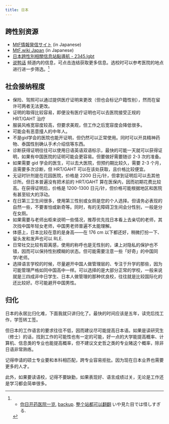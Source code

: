 ```yaml
---
title: 日本
---
```


## 跨性别资源

- [MtF情報発信サイト](https://joseika.com/) (in Japanese)
- [MtF.wiki Japan](https://mtf.wiki/ja/docs/) (in Japanese)
- [日本跨性別相關信息站點導航 - 2345.lgbt](https://2345.lgbt/ja/)
- [说鸭话](https://t.me/drukbugchannel/80) 频道内的信息，可点击连结获取更多信息。选校时可以参考医院的地点进行进一步筛选。[^1]

## 社会接纳程度

- 保险、驾照可以通过提供医疗证明来更改（但也会标记户籍性别），然而在留许可两者无法更改。
- 证明的取得比较容易，即便没有医疗证明也可以去医院接受正规的 HRT/GAHT 治疗
- 服装风格宽容度较高，但要求美观，但工作之后宽容度会降低很多。
- 可能会有恶意撞人的中年人。
- 不是gid学会的医院也能开证明，但仍然可以正常使用。同时可以开具精神药物、泰国性别确认手术介绍信等东西。
- 诊断获得证明往往可以使用日语英语双语标示，最快的可能一天就可以获得证明，如果有中国医院的证明可能会更容易。但要做好需要随诊 2-3 次的准备。
- 如果需要 gid 学会的医生，可以去大医院，但预约期比较久，需要 2-3 个月，且需要多次诊断，但 HRT/GAHT 可以在该处获取，且价格比较便宜。
- 无证时针剂是在花园医院，价格是 2200 日元/针，但拿到证明后可以去其他诊所。但日本普遍没有把术前的 HRT/GAHT 算在医保内，因而初期花费比较高。在获得证明后，价格是 1200-1300 日元/针，但价格可能根据地区和医院有甚至较大的浮动。
- 在日第三卫生间很多，使用第三性别或女厕是您的个人选择。但请务必表现的自然一些，不要害怕或新奇等。同时，有的无障碍卫生间会分性别，一般是分在女厕。
- 如果需要与老师出柜来说明一些情况，推荐优先找日本看上去亲切的老师，其次找中国年轻女老师，中国男老师普遍不太能理解。
- 体感上，日本比较在意的是身高——在 176 cm 以下都还好，稍微打扮一下、留头发和发声也可以 RLE.
- 日常社交比较有距离感，使用的称呼也是无性别的，课上对隐私的保护也不错，因而可以保持性别模糊的状态。但可能需要注意一些「好奇」的中国同学/老师。
- 选择语言学校的时候，尽量避开中国人做管理层的、专注于升学的那些，因为可能管理严格如同中国高中一样。可以选择的是大部分正常的学校，一般来说就是三四成非中日学生、日本人做管理的那种优良校，往往就是比较国际化的还比较好。尽可能避开中国男性。

## 归化

日本的永居比归化难，下面我就只讲归化了。最快的时间应该是五年，读完后找工作，学签转工签。

但日本的工作语言的要求往往不低，因而建议尽可能提高日本语。如果是读研究生（修士）的话，找到工作的可能性也有一定的可能，好一点的大学能提高概率、计算机、信息类的专业也能提高概率，但不建议文史哲之类的专业赌这个概率，除非日语非常熟练。

记得申请的硕士专业要和本科相匹配，跨专业容易拒批。因为现在日本业界也需要更多的人才。

此外，如果要读语校，记得不要缺勤，如果表现好、语言成绩过关，无论是工作还是学习都会简单很多。

[^1]: - [你日开药医院一览](http://wasadasan.com/voice2/hormon-byouin/), [backup](https://drive.google.com/file/d/1MCmDobItGdIaovm4c5CrbhrGmxrpA1IT/view?usp=drivesdk). [整个站都可以翻翻](http://naowasada.xsrv.jp/) いや見た目では怪しすぎる.
